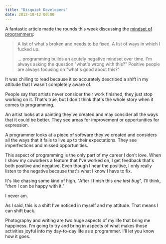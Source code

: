 ```yaml
---
title: "Disquiet Developers"
date: 2012-10-12 00:00
---
```


A fantastic article made the rounds this week discussing the [mindset of programmers](http://edu.mkrecny.com/thoughts/be-nice-to-programmers):

> A list of what's broken and needs to be fixed. A list of ways in which I fucked up.
> 
> ... programming builds an acutely negative mindset over time. I'm always asking the question "what's wrong with this?" Positive people are always focusing on "what's good about this?"

It was chilling to read because it so accurately described a shift in my attitude that I wasn't completely aware of.

People say that artists never consider their work finished, they just stop working on it. That's true, but I don't think that's the whole story when it comes to programming.

An artist looks at a painting they've created and may consider all the ways that it could be better. They see areas for improvement or opportunities for expression.

A programmer looks at a piece of software they've created and considers all the ways that it fails to live up to their expectations. They see imperfections and missed opportunities.

This aspect of programming is the only part of my career I don't love. When I show my coworkers a feature that I've worked on, I get feedback that's both positive and negative. Even though I hear the positive, I only really listen to the negative because that's what I know I have to fix.

It's like chasing some kind of high. "After I finish this _one last bug_", I'll think, "_then_ I can be happy with it."

I never am.

As I said, this is a shift I've noticed in myself and my attitude. That means I can shift back.

Photography and writing are two huge aspects of my life that bring me happiness. I'm going to try and bring in aspects of what makes those activities joyful into my day-to-day life as a programmer. I'll let you know how it goes.

<!-- more -->
